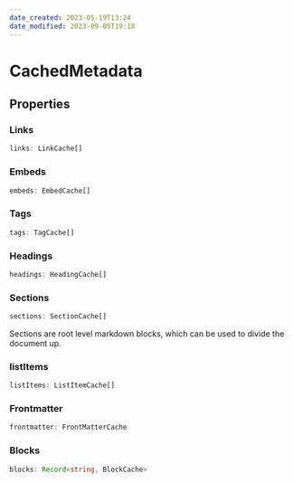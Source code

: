 ```yaml
---
date_created: 2023-05-19T13:24
date_modified: 2023-09-05T19:18
---
```

# CachedMetadata

## Properties

### Links

```ts
links: LinkCache[]
```

### Embeds

```ts
embeds: EmbedCache[]
```

### Tags

```ts
tags: TagCache[]
```

### Headings

```ts
headings: HeadingCache[]
```

### Sections

```ts
sections: SectionCache[]
```

Sections are root level markdown blocks, which can be used to divide the document up.

### listItems

```ts
listItems: ListItemCache[]
```

### Frontmatter

```ts
frontmatter: FrontMatterCache
```

### Blocks

```ts
blocks: Record<string, BlockCache>
```

